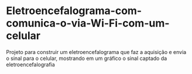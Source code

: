 # Eletroencefalograma-com-comunica-o-via-Wi-Fi-com-um-celular
Projeto para construir um eletroencefalograma que faz a aquisição e envia o sinal para o celular, mostrando em um gráfico o sinal captado da eletroencefalografia
